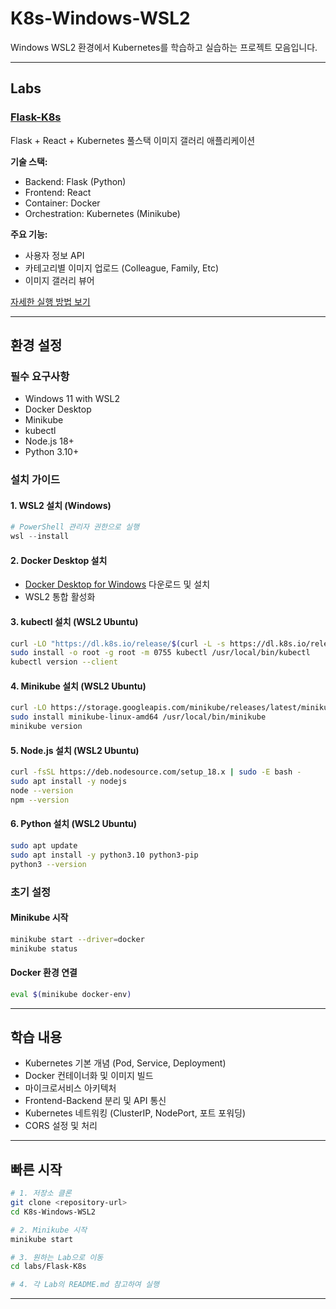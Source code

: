 # K8s-Windows-WSL2

Windows WSL2 환경에서 Kubernetes를 학습하고 실습하는 프로젝트 모음입니다.

---

## Labs

### [Flask-K8s](./labs/Flask-K8s)
Flask + React + Kubernetes 풀스택 이미지 갤러리 애플리케이션

**기술 스택:**
- Backend: Flask (Python)
- Frontend: React
- Container: Docker
- Orchestration: Kubernetes (Minikube)

**주요 기능:**
- 사용자 정보 API
- 카테고리별 이미지 업로드 (Colleague, Family, Etc)
- 이미지 갤러리 뷰어

[자세한 실행 방법 보기](./labs/Flask-K8s/README.md)

---

## 환경 설정

### 필수 요구사항
- Windows 11 with WSL2
- Docker Desktop
- Minikube
- kubectl
- Node.js 18+
- Python 3.10+

### 설치 가이드

#### 1. WSL2 설치 (Windows)
```powershell
# PowerShell 관리자 권한으로 실행
wsl --install
```

#### 2. Docker Desktop 설치
- [Docker Desktop for Windows](https://www.docker.com/products/docker-desktop/) 다운로드 및 설치
- WSL2 통합 활성화

#### 3. kubectl 설치 (WSL2 Ubuntu)
```bash
curl -LO "https://dl.k8s.io/release/$(curl -L -s https://dl.k8s.io/release/stable.txt)/bin/linux/amd64/kubectl"
sudo install -o root -g root -m 0755 kubectl /usr/local/bin/kubectl
kubectl version --client
```

#### 4. Minikube 설치 (WSL2 Ubuntu)
```bash
curl -LO https://storage.googleapis.com/minikube/releases/latest/minikube-linux-amd64
sudo install minikube-linux-amd64 /usr/local/bin/minikube
minikube version
```

#### 5. Node.js 설치 (WSL2 Ubuntu)
```bash
curl -fsSL https://deb.nodesource.com/setup_18.x | sudo -E bash -
sudo apt install -y nodejs
node --version
npm --version
```

#### 6. Python 설치 (WSL2 Ubuntu)
```bash
sudo apt update
sudo apt install -y python3.10 python3-pip
python3 --version
```

### 초기 설정

#### Minikube 시작
```bash
minikube start --driver=docker
minikube status
```

#### Docker 환경 연결
```bash
eval $(minikube docker-env)
```

---

## 학습 내용

- Kubernetes 기본 개념 (Pod, Service, Deployment)
- Docker 컨테이너화 및 이미지 빌드
- 마이크로서비스 아키텍처
- Frontend-Backend 분리 및 API 통신
- Kubernetes 네트워킹 (ClusterIP, NodePort, 포트 포워딩)
- CORS 설정 및 처리

---

## 빠른 시작
```bash
# 1. 저장소 클론
git clone <repository-url>
cd K8s-Windows-WSL2

# 2. Minikube 시작
minikube start

# 3. 원하는 Lab으로 이동
cd labs/Flask-K8s

# 4. 각 Lab의 README.md 참고하여 실행
```

---

